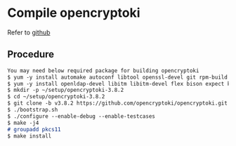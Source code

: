 # Compile opencryptoki
Refer to [github](https://github.com/opencryptoki/opencryptoki)
## Procedure
```markdown
You may need below required package for building opencryptoki
$ yum -y install automake autoconf libtool openssl-devel git rpm-build
$ yum -y install openldap-devel libitm libitm-devel flex bison expect ksh trousers-devel
$ mkdir -p ~/setup/opencryptoki-3.8.2
$ cd ~/setup/opencryptoki-3.8.2
$ git clone -b v3.8.2 https://github.com/opencryptoki/opencryptoki.git .
$ ./bootstrap.sh
$ ./configure --enable-debug --enable-testcases 
$ make -j4
# groupadd pkcs11
$ make install

```
